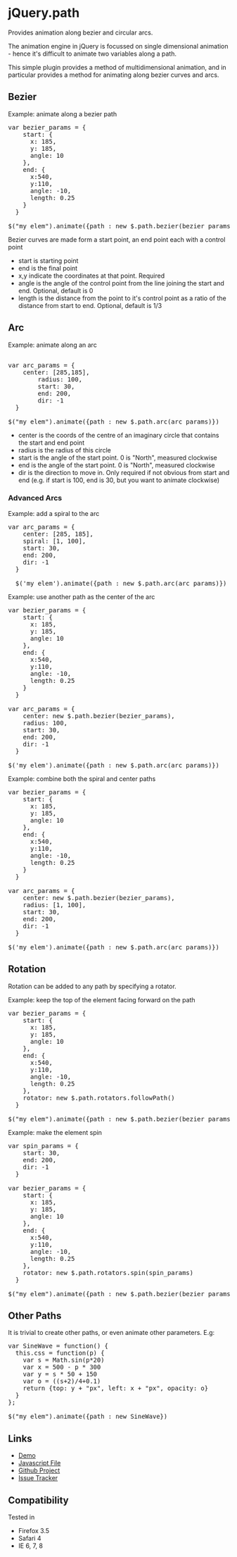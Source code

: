 jQuery.path
========

Provides animation along bezier and circular arcs. 

The animation engine in jQuery is focussed on single dimensional animation - hence it's difficult to animate two variables along a path.

This simple plugin provides a method of multidimensional animation, and in particular provides a method for animating along bezier curves and arcs.

Bezier
---

Example: animate along a bezier path

<pre>
var bezier_params = {
    start: { 
      x: 185, 
      y: 185, 
      angle: 10
    },	
    end: { 
      x:540,
      y:110, 
      angle: -10, 
      length: 0.25
    }
  }
  
$("my_elem").animate({path : new $.path.bezier(bezier_params)})
</pre>

Bezier curves are made form a start point, an end point each with a control point

* start is starting point
* end is the final point
* x,y indicate the coordinates at that point. Required
* angle is the angle of the control point from the line joining the start and end. Optional, default is 0
* length is the distance from the point to it's control point as a ratio of the distance from start to end. Optional, default is 1/3

Arc
---

Example: animate along an arc

<pre>  
var arc_params = {
    center: [285,185],	
		radius: 100,	
		start: 30,
		end: 200,
		dir: -1
  }
  
$("my_elem").animate({path : new $.path.arc(arc_params)})
</pre>

* center is the coords of the centre of an imaginary circle that contains the start and end point
* radius is the radius of this circle
* start is the angle of the start point. 0 is "North", measured clockwise
* end is the angle of the start point. 0 is "North", measured clockwise
* dir is the direction to move in. Only required if not obvious from start and end (e.g. if start is 100, end is 30, but you want to animate clockwise)

### Advanced Arcs ###

Example: add a spiral to the arc

<pre>
var arc_params = {
    center: [285, 185],
    spiral: [1, 100],
    start: 30,
    end: 200,
    dir: -1
  }

  $('my_elem').animate({path : new $.path.arc(arc_params)})
</pre>

Example: use another path as the center of the arc

<pre>
var bezier_params = {
    start: { 
      x: 185, 
      y: 185, 
      angle: 10
    },  
    end: { 
      x:540,
      y:110, 
      angle: -10, 
      length: 0.25
    }
  }

var arc_params = {
    center: new $.path.bezier(bezier_params),
    radius: 100,
    start: 30,
    end: 200,
    dir: -1
  }

$('my_elem').animate({path : new $.path.arc(arc_params)})
</pre>

Example: combine both the spiral and center paths
<pre>
var bezier_params = {
    start: { 
      x: 185, 
      y: 185, 
      angle: 10
    },  
    end: { 
      x:540,
      y:110, 
      angle: -10, 
      length: 0.25
    }
  }

var arc_params = {
    center: new $.path.bezier(bezier_params),
    radius: [1, 100],
    start: 30,
    end: 200,
    dir: -1
  }

$('my_elem').animate({path : new $.path.arc(arc_params)})
</pre>

Rotation
---
Rotation can be added to any path by specifying a rotator.

Example: keep the top of the element facing forward on the path

<pre>
var bezier_params = {
    start: { 
      x: 185, 
      y: 185, 
      angle: 10
    },  
    end: { 
      x:540,
      y:110, 
      angle: -10, 
      length: 0.25
    },
    rotator: new $.path.rotators.followPath()
  }
  
$("my_elem").animate({path : new $.path.bezier(bezier_params)})
</pre>

Example: make the element spin
<pre>
var spin_params = {
    start: 30,
    end: 200,
    dir: -1
  }

var bezier_params = {
    start: { 
      x: 185, 
      y: 185, 
      angle: 10
    },  
    end: { 
      x:540,
      y:110, 
      angle: -10, 
      length: 0.25
    },
    rotator: new $.path.rotators.spin(spin_params)
  }
  
$("my_elem").animate({path : new $.path.bezier(bezier_params)})
</pre>

Other Paths
----

It is trivial to create other paths, or even animate other parameters. E.g:

<pre>
var SineWave = function() {
  this.css = function(p) {
    var s = Math.sin(p*20)
    var x = 500 - p * 300 
    var y = s * 50 + 150
    var o = ((s+2)/4+0.1)
    return {top: y + "px", left: x + "px", opacity: o}
  } 
};
  
$("my_elem").animate({path : new SineWave})
</pre>

Links
----

* [Demo](http://weepy.github.com/jquery.path)
* [Javascript File](http://github.com/weepy/jquery.path/raw/master/jquery.path.js)
* [Github Project](http://github.com/weepy/jquery.path)
* [Issue Tracker](http://github.com/weepy/jquery.path/issues)

Compatibility
----

Tested in

* Firefox 3.5
* Safari 4
* IE 6, 7, 8



